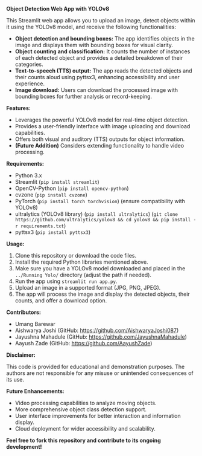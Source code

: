 **Object Detection Web App with YOLOv8**

This Streamlit web app allows you to upload an image, detect objects within it using the YOLOv8 model, and receive the following functionalities:

- **Object detection and bounding boxes:** The app identifies objects in the image and displays them with bounding boxes for visual clarity.
- **Object counting and classification:** It counts the number of instances of each detected object and provides a detailed breakdown of their categories.
- **Text-to-speech (TTS) output:** The app reads the detected objects and their counts aloud using pyttsx3, enhancing accessibility and user experience.
- **Image download:** Users can download the processed image with bounding boxes for further analysis or record-keeping.

**Features:**

- Leverages the powerful YOLOv8 model for real-time object detection.
- Provides a user-friendly interface with image uploading and download capabilities.
- Offers both visual and auditory (TTS) outputs for object information.
- **(Future Addition)** Considers extending functionality to handle video processing.

**Requirements:**

- Python 3.x
- Streamlit (`pip install streamlit`)
- OpenCV-Python (`pip install opencv-python`)
- cvzone (`pip install cvzone`)
- PyTorch (`pip install torch torchvision`) (ensure compatibility with YOLOv8)
- ultralytics (YOLOv8 library) (`pip install ultralytics`) (`git clone https://github.com/ultralytics/yolov8 && cd yolov8 && pip install -r requirements.txt`)
- pyttsx3 (`pip install pyttsx3`)

**Usage:**

1. Clone this repository or download the code files.
2. Install the required Python libraries mentioned above.
3. Make sure you have a YOLOv8 model downloaded and placed in the `../Running Yolo/` directory (adjust the path if needed).
4. Run the app using `streamlit run app.py`.
5. Upload an image in a supported format (JPG, PNG, JPEG).
6. The app will process the image and display the detected objects, their counts, and offer a download option.

**Contributors:**

- Umang Barewar
- Aishwarya Joshi (GitHub: https://github.com/AishwaryaJoshi087)
- Jayushna Mahadule (GitHub: https://github.com/JayushnaMahadule)
- Aayush Zade (GitHub: https://github.com/AayushZade)

**Disclaimer:**

This code is provided for educational and demonstration purposes. The authors are not responsible for any misuse or unintended consequences of its use.

**Future Enhancements:**

- Video processing capabilities to analyze moving objects.
- More comprehensive object class detection support.
- User interface improvements for better interaction and information display.
- Cloud deployment for wider accessibility and scalability.

**Feel free to fork this repository and contribute to its ongoing development!**
